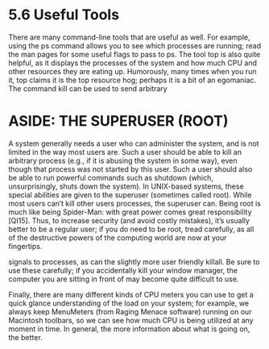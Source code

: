 # 5.6 Useful Tools  

There are many command-line tools that are useful as well. For example, using the ps command allows you to see which processes are running; read the man pages for some useful flags to pass to ps. The tool top is also quite helpful, as it displays the processes of the system and how much CPU and other resources they are eating up. Humorously, many times when you run it, top claims it is the top resource hog; perhaps it is a bit of an egomaniac. The command kill can be used to send arbitrary  

# ASIDE: THE SUPERUSER (ROOT)  

A system generally needs a user who can administer the system, and is not limited in the way most users are. Such a user should be able to kill an arbitrary process (e.g., if it is abusing the system in some way), even though that process was not started by this user. Such a user should also be able to run powerful commands such as shutdown (which, unsurprisingly, shuts down the system). In UNIX-based systems, these special abilities are given to the superuser (sometimes called root). While most users can’t kill other users processes, the superuser can. Being root is much like being Spider-Man: with great power comes great responsibility [QI15]. Thus, to increase security (and avoid costly mistakes), it’s usually better to be a regular user; if you do need to be root, tread carefully, as all of the destructive powers of the computing world are now at your fingertips.  

signals to processes, as can the slightly more user friendly killall. Be sure to use these carefully; if you accidentally kill your window manager, the computer you are sitting in front of may become quite difficult to use.  

Finally, there are many different kinds of CPU meters you can use to get a quick glance understanding of the load on your system; for example, we always keep MenuMeters (from Raging Menace software) running on our Macintosh toolbars, so we can see how much CPU is being utilized at any moment in time. In general, the more information about what is going on, the better.  

